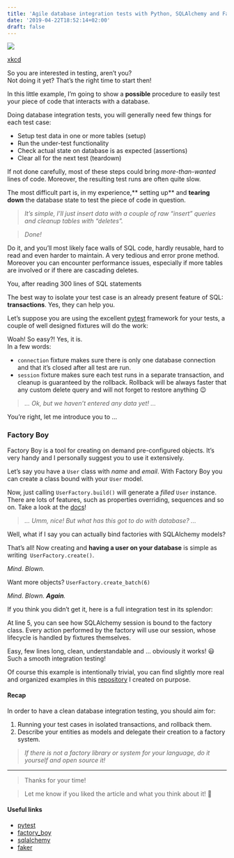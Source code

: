 ```yaml
---
title: 'Agile database integration tests with Python, SQLAlchemy and Factory Boy'
date: '2019-04-22T18:52:14+02:00'
draft: false
---
```

![](https://cdn-images-1.medium.com/max/800/1*P4nj9fJjSeJ9-c0rwSZqlg.png)

<span class="figcaption_hack">[xkcd](https://xkcd.com/327/)</span>

So you are interested in testing, aren’t you?<br> Not doing it yet? That’s the
right time to start then!

In this little example, I’m going to show a **possible** procedure to easily
test your piece of code that interacts with a database.

Doing database integration tests, you will generally need few things for each
test case:

* Setup test data in one or more tables (setup)
* Run the under-test functionality
* Check actual state on database is as expected (assertions)
* Clear all for the next test (teardown)

If not done carefully, most of these steps could bring *more-than-wanted* lines
of code. Moreover, the resulting test runs are often quite slow.

The most difficult part is, in my experience,** setting up** and **tearing
down** the database state to test the piece of code in question.

> *It’s simple, I’ll just insert data with a couple of raw “insert” queries and
> cleanup tables with “deletes”.*

> *Done!*


Do it, and you’ll most likely face walls of SQL code, hardly reusable, hard to
read and even harder to maintain. A very tedious and error prone method. <br>
Moreover you can encounter performance issues, especially if more tables are
involved or if there are cascading deletes.

<span class="figcaption_hack">You, after reading 300 lines of SQL statements</span>

The best way to isolate your test case is an already present feature of SQL:
**transactions**. Yes, they can help you.

Let’s suppose you are using the excellent
[pytest](https://docs.pytest.org/en/latest/) framework for your tests, a couple
of well designed fixtures will do the work:

Woah! So easy?! Yes, it is.<br> In a few words:

* `connection` fixture makes sure there is only one database connection and that
it’s closed after all test are run.
* `session` fixture makes sure each test runs in a separate transaction, and
cleanup is guaranteed by the rollback. Rollback will be always faster that any
custom delete query and will not forget to restore anything 😉

> *… Ok, but we haven’t entered any data yet! …*

You’re right, let me introduce you to …

### **Factory Boy**

Factory Boy is a tool for creating on demand pre-configured objects. It’s very
handy and I personally suggest you to use it extensively.

Let’s say you have a `User` class with *name* and *email*. With Factory Boy you
can create a class bound with your `User` model.

Now, just calling `UserFactory.build()` will generate a *filled* `User`
instance.<br> There are lots of features, such as properties overriding,
sequences and so on. Take a look at the
[docs](http://factoryboy.readthedocs.io/en/latest/)!

> *… Umm, nice! But what has this got to do with database? …*

Well, what if I say you can actually bind factories with SQLAlchemy models?

That’s all! Now creating and **having a user on your database** is simple as
writing` UserFactory.create()`.

*Mind. Blown.*

Want more objects? `UserFactory.create_batch(6)`

*Mind. Blown. ***Again***.*

If you think you didn’t get it, here is a full integration test in its splendor:

At line 5, you can see how SQLAlchemy session is bound to the factory class.
Every action performed by the factory will use our session, whose lifecycle is
handled by fixtures themselves.

Easy, few lines long, clean, understandable and … obviously it works! 😃<br>
Such a smooth integration testing!

Of course this example is intentionally trivial, you can find slightly more real
and organized examples in this
[repository](https://github.com/ProvoK/article_agile_database_integration) I
created on purpose.

#### Recap

In order to have a clean database integration testing, you should aim for:

1.  Running your test cases in isolated transactions, and rollback them.
1.  Describe your entities as models and delegate their creation to a factory
system.

> *If there is not a factory library or system for your language, do it yourself
> and open source it!*

*****

> Thanks for your time!

> Let me know if you liked the article and what you think about it! 👋

#### Useful links

* [pytest](https://docs.pytest.org/en/latest/)
* [factory_boy](http://factoryboy.readthedocs.io/en/latest/index.html)
* [sqlalchemy](http://docs.sqlalchemy.org/en/latest/)
* [faker](http://faker.readthedocs.io/en/master/)
